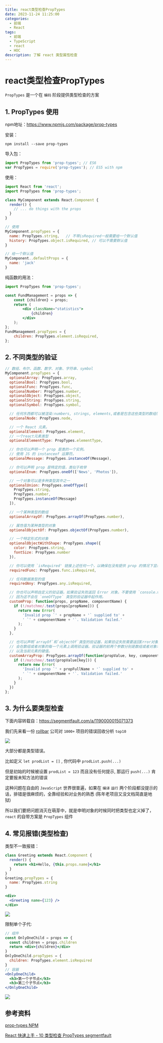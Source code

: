 ```yaml
---
title: react类型检查PropTypes
date: 2023-11-24 11:25:00
categories:
  - 前端
  - React
tags:
  - 前端
  - TypeScript
  - react
  - HOC
description: 了解 react 类型属性检查
---
```


# react类型检查PropTypes

`PropTypes` 是一个在 `编码` 阶段提供类型检查的方案

## 1. PropTypes 使用

npm地址：https://www.npmjs.com/package/prop-types

安装：

```
npm install --save prop-types
```

导入包：

```js
import PropTypes from 'prop-types'; // ES6
var PropTypes = require('prop-types'); // ES5 with npm
```

使用：

```jsx
import React from 'react';
import PropTypes from 'prop-types';

class MyComponent extends React.Component {
  render() {
    // ... do things with the props
  }
}

// 使用
MyComponent.propTypes = {
  name: PropTypes.string,	// 不带isRequired一般需要给一个默认值
  history: PropTypes.object.isRequired,	// 可以不需要默认值
}

// 给一个默认值
MyComponent..defaultProps = {
  name: 'jack'
}
```

纯函数的用法：

```jsx
import PropTypes from 'prop-types';

const FundManagement = props => {
    const {children} = props;
    return (
        <div className="statistics">
            {children}
        </div>
    );
};
FundManagement.propTypes = {
    children: PropTypes.element.isRequired,
};
```



## 2. 不同类型的验证



```jsx
// 数组、布尔、函数、数字、对象、字符串、symbol
MyComponent.propTypes = {
  optionalArray: PropTypes.array,
  optionalBool: PropTypes.bool,
  optionalFunc: PropTypes.func,
  optionalNumber: PropTypes.number,
  optionalObject: PropTypes.object,
  optionalString: PropTypes.string,
  optionalSymbol: PropTypes.symbol,

  // 任何东西都可以被渲染:numbers, strings, elements,或者是包含这些类型的数组(或者是片段)。
  optionalNode: PropTypes.node,

  // 一个 React 元素。
  optionalElement: PropTypes.element,
  // 一个react元素类型
  optionalElementType: PropTypes.elementType,

  // 你也可以声明一个 prop 是类的一个实例。
  // 使用 JS 的 instanceof 运算符。
  optionalMessage: PropTypes.instanceOf(Message),

  // 你可以声明 prop 是特定的值，类似于枚举
  optionalEnum: PropTypes.oneOf(['News', 'Photos']),

  // 一个对象可以是多种类型其中之一
  optionalUnion: PropTypes.oneOfType([
    PropTypes.string,
    PropTypes.number,
    PropTypes.instanceOf(Message)
  ]),

  // 一个某种类型的数组
  optionalArrayOf: PropTypes.arrayOf(PropTypes.number),

  // 属性值为某种类型的对象
  optionalObjectOf: PropTypes.objectOf(PropTypes.number),

  // 一个特定形式的对象
  optionalObjectWithShape: PropTypes.shape({
    color: PropTypes.string,
    fontSize: PropTypes.number
  }),

  // 你可以使用 `isRequired' 链接上述任何一个，以确保在没有提供 prop 的情况下显示警告。
  requiredFunc: PropTypes.func.isRequired,

  // 任何数据类型的值
  requiredAny: PropTypes.any.isRequired,

  // 你也可以声明自定义的验证器。如果验证失败返回 Error 对象。不要使用 `console.warn` 或者 throw ，
  // 因为这不会在 `oneOfType` 类型的验证器中起作用。
  customProp: function(props, propName, componentName) {
    if (!/matchme/.test(props[propName])) {
      return new Error(
        'Invalid prop `' + propName + '` supplied to' +
        ' `' + componentName + '`. Validation failed.'
      );
    }
  },

  // 也可以声明`arrayOf`和`objectOf`类型的验证器，如果验证失败需要返回Error对象。
  // 会在数组或者对象的每一个元素上调用验证器。验证器的前两个参数分别是数组或者对象本身，
  // 以及当前元素的键值。
  customArrayProp: PropTypes.arrayOf(function(propValue, key, componentName, location, propFullName) {
    if (!/matchme/.test(propValue[key])) {
      return new Error(
        'Invalid prop `' + propFullName + '` supplied to' +
        ' `' + componentName + '`. Validation failed.'
      );
    }
  })
};
```



## 3. 为什么要类型检查

下面内容转载自：https://segmentfault.com/a/1190000015071373

我们先来看一份 [rollbar](https://rollbar.com/) 公司对 `1000+` 项目的错误回收分析 `top10`

![](./img/005-react.png)

大部分都是类型错误。

比如定义 `let prodList = []` , 你代码中 `prodList.push(...)`

但是初始的时候被设置 `prodList = 123` 而且没有任何提示, 那运行 `push(...)` 肯定要报未知方法的错误

这种问题在自由的 `JavaScript` 世界很普遍，如果在 `编译` `运行` 两个阶段都没提示的话，排错是很麻烦的，全靠经验和对业务的熟悉 (陈年老项目又没文档简直是地狱)

所以我们要把问题消灭在萌芽中，就是申明对象的时候同时把类型也定义掉了， `react` 的自带方案是 `PropTypes` 组件

## 4. 常见报错(类型检查)

类型不一致报错：

```jsx
class Greeting extends React.Component {
  render() {
    return <h1>Hello, {this.props.name}</h1>
  }
}
Greeting.propTypes = {
  name: PropTypes.string
}

<div>
  <Greeting name={123} />
</div>
```

![](./img/006-react.png)

限制单个子代:

```jsx
// 组件
const OnlyOneChild = props => {
  const children = props.children
  return <div>{children}</div>
}
OnlyOneChild.propTypes = {
  children: PropTypes.element.isRequired
}
// 容器
<OnlyOneChild>
  <h3>第一个子节点</h3>
  <h3>第二个子节点</h3>
</OnlyOneChild>
```

![](./img/007-react.png)







## 参考资料

[prop-types  NPM](https://www.npmjs.com/package/prop-types)

[React 快速上手 - 10 类型检查 PropTypes  segmentfault](https://segmentfault.com/a/1190000015071373)